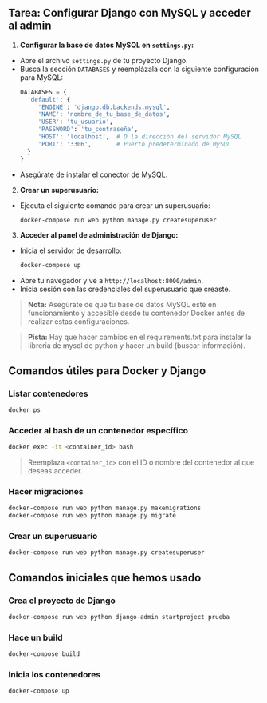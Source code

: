 ## Tarea: Configurar Django con MySQL y acceder al admin

1. **Configurar la base de datos MySQL en `settings.py`:**

- Abre el archivo `settings.py` de tu proyecto Django.
- Busca la sección `DATABASES` y reemplázala con la siguiente configuración para MySQL:
  ```python
  DATABASES = {
    'default': {
       'ENGINE': 'django.db.backends.mysql',
       'NAME': 'nombre_de_tu_base_de_datos',
       'USER': 'tu_usuario',
       'PASSWORD': 'tu_contraseña',
       'HOST': 'localhost',  # O la dirección del servidor MySQL
       'PORT': '3306',       # Puerto predeterminado de MySQL
    }
  }
  ```
- Asegúrate de instalar el conector de MySQL.

2. **Crear un superusuario:**

- Ejecuta el siguiente comando para crear un superusuario:
  ```bash
  docker-compose run web python manage.py createsuperuser
  ```

3. **Acceder al panel de administración de Django:**

- Inicia el servidor de desarrollo:
  ```bash
  docker-compose up
  ```
- Abre tu navegador y ve a `http://localhost:8000/admin`.
- Inicia sesión con las credenciales del superusuario que creaste.

> **Nota:** Asegúrate de que tu base de datos MySQL esté en funcionamiento y accesible desde tu contenedor Docker antes de realizar estas configuraciones.

> **Pista:** Hay que hacer cambios en el requirements.txt para instalar la libreria de mysql de python y hacer un build (buscar información).

## Comandos útiles para Docker y Django

### Listar contenedores

```bash
docker ps
```

### Acceder al bash de un contenedor específico

```bash
docker exec -it <container_id> bash
```

> Reemplaza `<container_id>` con el ID o nombre del contenedor al que deseas acceder.

### Hacer migraciones

```bash
docker-compose run web python manage.py makemigrations
docker-compose run web python manage.py migrate
```

### Crear un superusuario

```bash
docker-compose run web python manage.py createsuperuser
```

## Comandos iniciales que hemos usado

### Crea el proyecto de Django

```bash
docker-compose run web python django-admin startproject prueba
```

### Hace un build

```bash
docker-compose build
```

### Inicia los contenedores

```bash
docker-compose up
```
